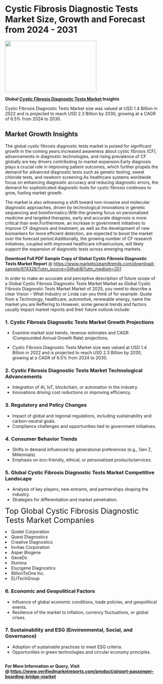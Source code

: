 <H1>Cystic Fibrosis Diagnostic Tests Market Size, Growth and Forecast from 2024 - 2031</H1><img class="aligncenter size-medium wp-image-584254" src="https://thirdeyenews.in/wp-content/uploads/2024/09/Global-Market-Research-300x168.jpeg" alt="" width="300" height="168" /><p><strong>Global&nbsp;<a href="https://www.marketsizeandtrends.com/download-sample/674326/?utm_source=Github8j?utm_medium=201">Cystic Fibrosis Diagnostic Tests Market</a> Insights</strong></p><p>Cystic Fibrosis Diagnostic Tests Market size was valued at USD 1.4 Billion in 2022 and is projected to reach USD 2.3 Billion by 2030, growing at a CAGR of 6.5% from 2024 to 2030.</p><p><h2>Market Growth Insights</h2> <p>The global cystic fibrosis diagnostic tests market is poised for significant growth in the coming years.Increased awareness about cystic fibrosis (CF), advancements in diagnostic technologies, and rising prevalence of CF globally are key drivers contributing to market expansion.Early diagnosis plays a crucial role in improving patient outcomes, which further propels the demand for advanced diagnostic tests such as genetic testing, sweat chloride tests, and newborn screening.As healthcare systems worldwide focus on enhancing diagnostic accuracy and reducing diagnostic errors, the demand for sophisticated diagnostic tools for cystic fibrosis continues to grow, fueling market growth.</p> <p>The market is also witnessing a shift toward non-invasive and molecular diagnostic approaches, driven by technological innovations in genetic sequencing and bioinformatics.With the growing focus on personalized medicine and targeted therapies, early and accurate diagnosis is more critical than ever.Furthermore, an increase in government initiatives to improve CF diagnosis and treatment, as well as the development of new biomarkers for more efficient detection, are expected to boost the market over the forecast period.Additionally, the growing number of CF research initiatives, coupled with improved healthcare infrastructure, will likely support the expansion of diagnostic tests across emerging markets.</p> <p><span class=""><strong>Download Full PDF Sample Copy of Global Cystic Fibrosis Diagnostic Tests Market Report</strong> @ <a href="https://www.marketsizeandtrends.com/download-sample/674326/?utm_source=Github8j?utm_medium=201" target="_blank">https://www.marketsizeandtrends.com/download-sample/674326/?utm_source=Github8j?utm_medium=201</a></span></p><p>In order to make an accurate and perceptive description of future scope of a Global&nbsp;Cystic Fibrosis Diagnostic Tests Market Market as Global&nbsp;Cystic Fibrosis Diagnostic Tests Market Market of 2025, you need to describe a clear Vision &ndash; What Industry or Linda can you think of for example: Quote from a Technology, healthcare, automotive, renewable energy, name the market you are Reffering to.However, some general trends and factors usually impact market reports and their future outlook include:</p><h3>1.&nbsp;<strong>Cystic Fibrosis Diagnostic Tests Market Growth Projections</strong></h3><ul><li>Examine market size trends, revenue estimates and CAGR (Compounded Annual Growth Rate) projections.</li><li><p>Cystic Fibrosis Diagnostic Tests Market size was valued at USD 1.4 Billion in 2022 and is projected to reach USD 2.3 Billion by 2030, growing at a CAGR of 6.5% from 2024 to 2030.</p></li></ul><h3>2.&nbsp;<strong>Cystic Fibrosis Diagnostic Tests Market Technological Advancements</strong></h3><ul><li>Integration of AI, IoT, blockchain, or automation in the industry.</li><li>Innovations driving cost reductions or improving efficiency.</li></ul><h3>3.&nbsp;<strong>Regulatory and Policy Changes</strong></h3><ul><li>Impact of global and regional regulations, including sustainability and carbon-neutral goals.</li><li>Compliance challenges and opportunities tied to government initiatives.</li></ul><h3>4.&nbsp;<strong>Consumer Behavior Trends</strong></h3><ul><li>Shifts in demand influenced by generational preferences (e.g., Gen Z, Millennials).</li><li>Emphasis on eco-friendly, ethical, or personalized products/services.</li></ul><h3>5.&nbsp;<strong>Global Cystic Fibrosis Diagnostic Tests Market Competitive Landscape</strong></h3><ul><li>Analysis of key players, new entrants, and partnerships shaping the industry.</li><li>Strategies for differentiation and market penetration.</li></ul><p data-pm-slice="1 1 []"><span style="color: inherit; font-family: inherit; font-size: 25px;">Top Global Cystic Fibrosis Diagnostic Tests Market Companies</span></p><div class="" data-test-id=""><p><li>Quidel Corporation</li><li> Quest Diagnostics</li><li> Creative Diagnostics</li><li> Invitae Corporation</li><li> Asper Biogene</li><li> GeneDx</li><li> Illumina</li><li> Elucigene Diagnostics</li><li> BillionToOne Inc.</li><li> ELITechGroup</li></p></div><h3>6.&nbsp;<strong>Economic and Geopolitical Factors</strong></h3><ul><li>Influence of global economic conditions, trade policies, and geopolitical events.</li><li>Resilience of the market to inflation, currency fluctuations, or global crises.</li></ul><h3>7.&nbsp;<strong>Sustainability and ESG (Environmental, Social, and Governance)</strong></h3><ul><li>Adoption of sustainable practices to meet ESG criteria.</li><li>Opportunities in green technologies and circular economy principles.</li></ul><h2><strong style="font-size: 14px;">For More Information or Query, Visit @&nbsp;</strong><a style="background-color: #ffffff; font-size: 14px;" href="https://www.marketsizeandtrends.com/report/cystic-fibrosis-diagnostic-tests-market/" target="_blank">https://www.verifiedmarketreports.com/product/airport-passenger-boarding-bridge-market</a></h2>